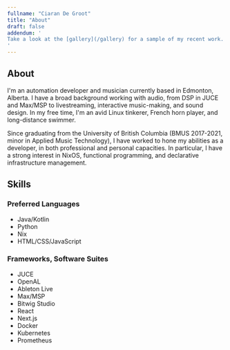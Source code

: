 ```yaml
---
fullname: "Ciaran De Groot"
title: "About"
draft: false
addendum: '
Take a look at the [gallery](/gallery) for a sample of my recent work. Alternatively, check out the [archive](/archive) for a comprehensive list of projects.
'
---
```


## About
<!-- ![headshot](headshot.jpg) -->
I'm an automation developer and musician currently based in Edmonton,
Alberta. I have a broad background working with audio, from DSP in JUCE
and Max/MSP to livestreaming, interactive music-making, and sound design.
In my free time, I'm an avid Linux tinkerer, French horn player, and
long-distance swimmer.

Since graduating from the University of British Columbia (BMUS
2017-2021, minor in Applied Music Technology), I have worked to hone my
abilities as a developer, in both professional and personal capacities.
In particular, I have a strong interest in NixOS, functional programming,
and declarative infrastructure management.

## Skills
### Preferred Languages
- Java/Kotlin
- Python
- Nix
- HTML/CSS/JavaScript
### Frameworks, Software Suites
- JUCE
- OpenAL
- Ableton Live
- Max/MSP
- Bitwig Studio
- React
- Next.js
- Docker
- Kubernetes
- Prometheus
